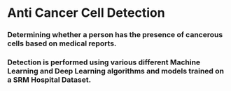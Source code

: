 # Anti Cancer Cell Detection

### Determining whether a person has the presence of cancerous cells based on medical reports.  

### Detection is performed using various different Machine Learning and Deep Learning algorithms and models trained on a SRM Hospital Dataset. 
